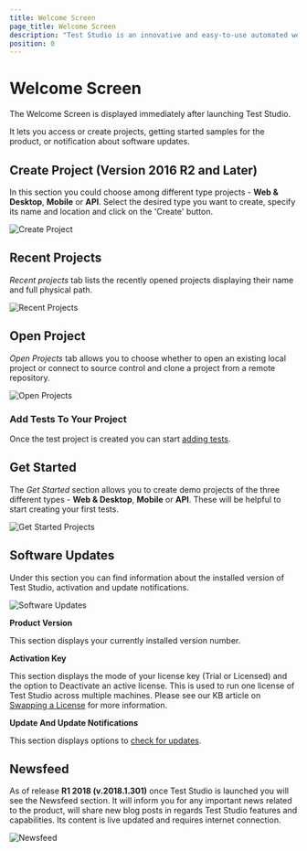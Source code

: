 ```yaml
---
title: Welcome Screen
page_title: Welcome Screen
description: "Test Studio is an innovative and easy-to-use automated web, WPF and load testing solution. Test Studio tests support essential technologies like ASP.NET AJAX, Silverlight, PHP and MVC. HTML5, Testing framework, functional testing, performance testing, load testing, exploratory testing, manual testing."
position: 0
---
```

# Welcome Screen

The Welcome Screen is displayed immediately after launching Test Studio.

It lets you access or create projects, getting started samples for the product, or notification about software updates.

## Create Project (Version 2016 R2 and Later)

In this section you could choose among different type projects - **Web & Desktop**, **Mobile** or **API**. Select the desired type you want to create, specify its name and location and click on the 'Create' button. 

![Create Project][1]

## Recent Projects

*Recent projects* tab lists the recently opened projects displaying their name and full physical path. 

![Recent Projects][2]

## Open Project

*Open Projects* tab allows you to choose whether to open an existing local project or connect to source control and clone a project from a remote repository. 

![Open Projects][3]

### Add Tests To Your Project

Once the test project is created you can start <a href="/getting-started/create-test-standalone/add-test" target="_blank">adding tests</a>.

## Get Started

The *Get Started* section allows you to create demo projects of the three different types - **Web & Desktop**, **Mobile** or **API**. These will be helpful to start creating your first tests.

![Get Started Projects][4]

## Software Updates

Under this section you can find information about the installed version of Test Studio, activation and update notifications.

![Software Updates][5]

**Product Version**

This section displays your currently installed version number.

**Activation Key**

This section displays the mode of your license key (Trial or Licensed) and the option to Deactivate an active license. This is used to run one license of Test Studio across multiple machines. Please see our KB article on <a href ="/knowledge-base/activation-kb/swap-license" target="_blank">Swapping a License</a> for more information.

**Update And Update Notifications**

This section displays options to <a href="/getting-started/installation/check-for-updates" target="_blank">check for updates</a>.

## Newsfeed

As of release **R1 2018 (v.2018.1.301)** once Test Studio is launched you will see the Newsfeed section. It will inform you for any important news related to the product, will share new blog posts in regards Test Studio features and capabilities. Its content is live updated and requires internet connection. 

![Newsfeed][6]

[1]: /img/general-information/start-a-project/welcome-screen/fig1.png
[2]: /img/general-information/start-a-project/welcome-screen/fig2.png
[3]: /img/general-information/start-a-project/welcome-screen/fig3.png
[4]: /img/general-information/start-a-project/welcome-screen/fig4.png
[5]: /img/general-information/start-a-project/welcome-screen/fig5.png
[6]: /img/general-information/start-a-project/welcome-screen/fig6.png